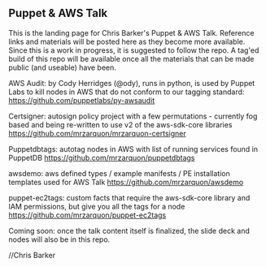 Puppet & AWS Talk
-----------------

This is the landing page for Chris Barker's Puppet & AWS Talk. Reference links and materials will be posted here as they become more available. Since this is a work in progress, it is suggested to follow the repo. A tag'ed build of this repo will be available once all the materials that can be made public (and useable) have been.

AWS Audit: by Cody Herridges (@ody), runs in python, is used by Puppet Labs to kill nodes in AWS that do not conform to our tagging standard:
https://github.com/puppetlabs/py-awsaudit

Certsigner: autosign policy project with a few permutations - currently fog based and being re-written to use v2 of the aws-sdk-core libraries
https://github.com/mrzarquon/mrzarquon-certsigner

Puppetdbtags: autotag nodes in AWS with list of running services found in PuppetDB
https://github.com/mrzarquon/puppetdbtags

awsdemo: aws defined types / example manifests / PE installation templates used for AWS Talk
https://github.com/mrzarquon/awsdemo

puppet-ec2tags: custom facts that require the aws-sdk-core library and IAM permissions, but give you all the tags for a node
https://github.com/mrzarquon/puppet-ec2tags

Coming soon: once the talk content itself is finalized, the slide deck and nodes will also be in this repo.

//Chris Barker
